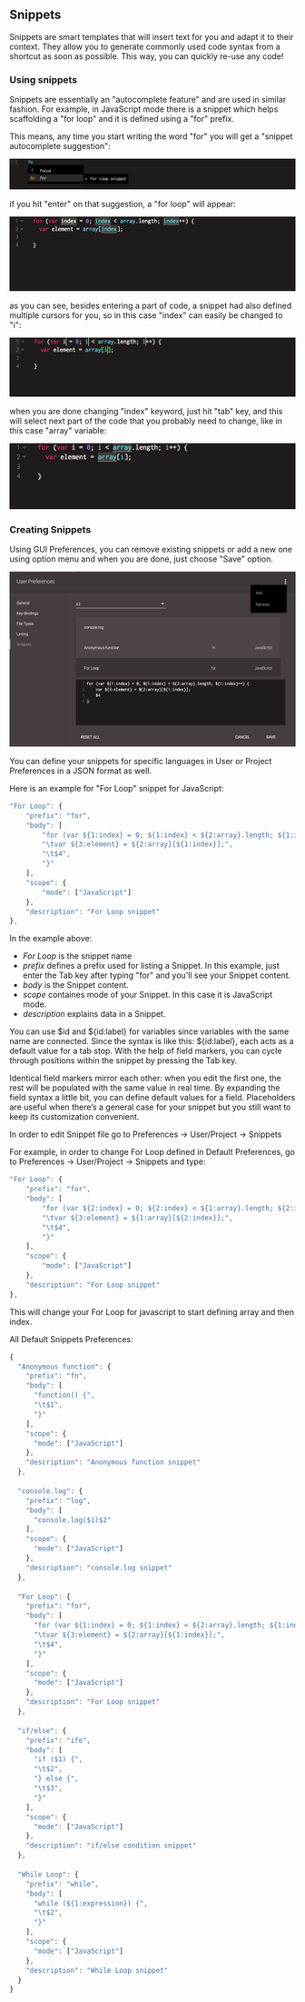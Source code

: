 ## Snippets

Snippets are smart templates that will insert text for you and adapt it to their context. They allow you to generate commonly used code syntax from a shortcut as soon as possible. This way, you can quickly re-use any code!

### Using snippets
Snippets are essentially an "autocomplete feature" and are used in similar fashion. For example, in JavaScript mode there is a snippet which helps scaffolding a "for loop" and it is defined using a "for" prefix.

This means, any time you start writing the word "for" you will get a "snippet autocomplete suggestion":

![](/images/snippet-for-suggestion.png)

if you hit "enter" on that suggestion, a "for loop" will appear:

![](/images/snippet-for-loop.png)

as you can see, besides entering a part of code, a snippet had also defined multiple cursors for you, so in this case "index" can easily be changed to "i":

![](/images/snippet-for-loop-i.png)

when you are done changing "index" keyword, just hit "tab" key, and this will select next part of the code that you probably need to change, like in this case "array" variable:

![](/images/snippet-for-loop-array.png)

### Creating Snippets

Using GUI Preferences, you can remove existing snippets or add a new one using option menu and when you are done, just choose "Save" option.

![](/images/snippets.png)

You can define your snippets for specific languages in User or Project Preferences in a JSON format as well.

Here is an example for "For Loop" snippet for JavaScript:

```js
"For Loop": {
	"prefix": "for",
	"body": [
		"for (var ${1:index} = 0; ${1:index} < ${2:array}.length; ${1:index}++) {",
		"\tvar ${3:element} = ${2:array}[${1:index}];",
		"\t$4",
		"}"
	],
	"scope": {
		"mode": ["JavaScript"]
	},
	"description": "For Loop snippet"
},
```

In the example above:

* _For Loop_ is the snippet name
* _prefix_ defines a prefix used for listing a Snippet. In this example, just enter the Tab key after typing "for" and you'll see your Snippet content.
* _body_ is the Snippet content.
* _scope_ containes mode of your Snippet. In this case it is JavaScript mode.
* _description_ explains data in a Snippet.

You can use $id and ${id:label} for variables since variables with the same name are connected. Since the syntax is like this: ${id:label}, each acts as a default value for a tab stop. With the help of field markers, you can cycle through positions within the snippet by pressing the Tab key.

Identical field markers mirror each other: when you edit the first one, the rest will be populated with the same value in real time. By expanding the field syntax a little bit, you can define default values for a field. Placeholders are useful when there’s a general case for your snippet but you still want to keep its customization convenient.

In order to edit Snippet file go to Preferences -> User/Project -> Snippets

For example, in order to change For Loop defined in Default Preferences, go to Preferences -> User/Project -> Snippets and type:

```js
"For Loop": {
	"prefix": "for",
	"body": [
		"for (var ${2:index} = 0; ${2:index} < ${1:array}.length; ${2:index}++) {",
		"\tvar ${3:element} = ${1:array}[${2:index}];",
		"\t$4",
		"}"
	],
	"scope": {
		"mode": ["JavaScript"]
	},
	"description": "For Loop snippet"
},
```

This will change your For Loop for javascript to start defining array and then index.

All Default Snippets Preferences:

```js
{
  "Anonymous function": {
    "prefix": "fn",
    "body": [
      "function() {",
      "\t$1",
      "}"
    ],
    "scope": {
      "mode": ["JavaScript"]
    },
    "description": "Anonymous function snippet"
  },

  "console.log": {
    "prefix": "log",
    "body": [
      "console.log($1)$2"
    ],
    "scope": {
      "mode": ["JavaScript"]
    },
    "description": "console.log snippet"
  },

  "For Loop": {
    "prefix": "for",
    "body": [
      "for (var ${1:index} = 0; ${1:index} < ${2:array}.length; ${1:index}++) {",
      "\tvar ${3:element} = ${2:array}[${1:index}];",
      "\t$4",
      "}"
    ],
    "scope": {
      "mode": ["JavaScript"]
    },
    "description": "For Loop snippet"
  },

  "if/else": {
    "prefix": "ife",
    "body": [
      "if ($1) {",
      "\t$2",
      "} else {",
      "\t$3",
      "}"
    ],
    "scope": {
      "mode": ["JavaScript"]
    },
    "description": "if/else condition snippet"
  },

  "While Loop": {
    "prefix": "while",
    "body": [
      "while (${1:expression}) {",
      "\t$2",
      "}"
    ],
    "scope": {
      "mode": ["JavaScript"]
    },
    "description": "While Loop snippet"
  }
}
```
